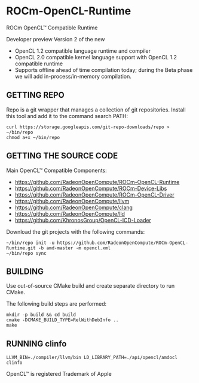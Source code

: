 # ROCm-OpenCL-Runtime
ROCm OpenCL™ Compatible Runtime 

Developer preview Version 2 of the new 

* OpenCL 1.2 compatible language runtime and compiler
* OpenCL 2.0 compatible kernel language support with OpenCL 1.2 compatible runtime
* Supports offline ahead of time compilation today; during the Beta phase we will add in-process/in-memory compilation.


## GETTING REPO

Repo is a git wrapper that manages a collection of git repositories. Install this tool and add it to the command search PATH:

    curl https://storage.googleapis.com/git-repo-downloads/repo > ~/bin/repo
    chmod a+x ~/bin/repo

## GETTING THE SOURCE CODE

Main OpenCL™ Compatible Components:

* https://github.com/RadeonOpenCompute/ROCm-OpenCL-Runtime
* https://github.com/RadeonOpenCompute/ROCm-Device-Libs 
* https://github.com/RadeonOpenCompute/ROCm-OpenCL-Driver 
* https://github.com/RadeonOpenCompute/llvm 
* https://github.com/RadeonOpenCompute/clang
* https://github.com/RadeonOpenCompute/lld 
* https://github.com/KhronosGroup/OpenCL-ICD-Loader

Download the git projects with the following commands:

    ~/bin/repo init -u https://github.com/RadeonOpenCompute/ROCm-OpenCL-Runtime.git -b amd-master -m opencl.xml
    ~/bin/repo sync
    
## BUILDING

Use out-of-source CMake build and create separate directory to run CMake.

The following build steps are performed:

    mkdir -p build && cd build
    cmake -DCMAKE_BUILD_TYPE=RelWithDebInfo ..
    make
    
## RUNNING clinfo

    LLVM_BIN=./compiler/llvm/bin LD_LIBRARY_PATH=./api/opencl/amdocl clinfo

OpenCL™ is registered Trademark of Apple  

